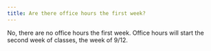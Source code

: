```yaml
---
title: Are there office hours the first week?
---
```


No, there are no office hours the first week. Office hours will start the second week of classes, the week of 9/12.